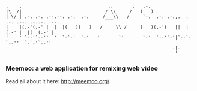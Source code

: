     .    .                                ..       .   .-.                                   
    |\  /|                               / \\     /   (   )                                  
    | \/ | .-. .-. .--.--. .-.  .-.     /___\\   /     `-.  .-. .-.,.  . .-. .--. .-..-. .--.
    |    |(.-'(.-' |  |  |(   )(   )   /     \\ /     (   )(.-'(   ||  |(.-' |  |(  (.-' |   
    '    ' `--'`--''  '  `-`-'  `-'   '       `'       `-'  `--'`-'|`--`-`--''  `-`-'`--''   
                                                                  -|-                        
                                                                   '                         


### Meemoo: a web application for remixing web video

Read all about it here: http://meemoo.org/



